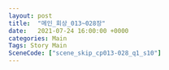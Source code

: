 ```yaml
---
layout: post
title:  "메인_회상_013~028장"
date:   2021-07-24 16:00:00 +0000
categories: Main
Tags: Story Main
SceneCode: ["scene_skip_cp013-028_q1_s10"]
---
```

